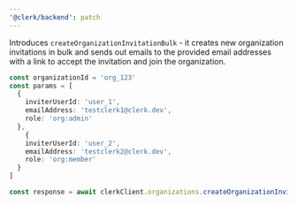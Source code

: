 ```yaml
---
'@clerk/backend': patch
---
```


Introduces `createOrganizationInvitationBulk` - it creates new organization invitations in bulk and sends out emails to the provided email addresses with a link to accept the invitation and join the organization.

```ts
const organizationId = 'org_123'
const params = [
  {
    inviterUserId: 'user_1',
    emailAddress: 'testclerk1@clerk.dev',
    role: 'org:admin'
  },
    {
    inviterUserId: 'user_2',
    emailAddress: 'testclerk2@clerk.dev',
    role: 'org:member'
  }
]

const response = await clerkClient.organizations.createOrganizationInvitationBulk(organizationId, params)
```
